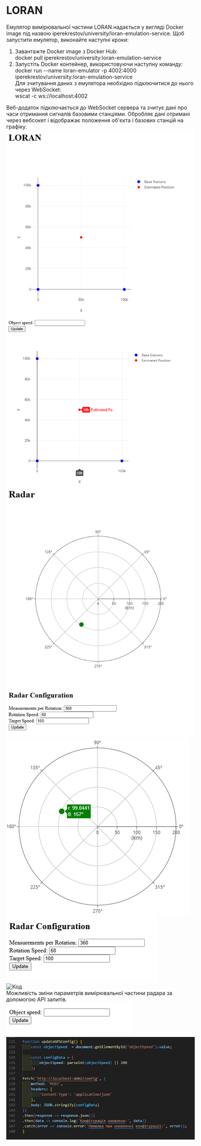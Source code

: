 # LORAN
Емулятор вимірювальної частини LORAN надається у вигляді Docker image під назвою iperekrestov/university/loran-emulation-service. Щоб запустити емулятор, виконайте наступні кроки:  
1. Завантажте Docker image з Docker Hub:  
docker pull iperekrestov/university:loran-emulation-service  
2. Запустіть Docker контейнер, використовуючи наступну команду:  
docker run --name loran-emulator -p 4002:4000 iperekrestov/university:loran-emulation-service  
Для зчитування даних з емулятора необхідно підключитися до нього через WebSocket:  
wscat -c ws://localhost:4002  

Веб-додаток підключається до WebSocket сервера та зчитує дані про часи отримання сигналів базовими станціями. Обробляє дані отримані через вебсокет і відображає  положення об'єкта і базових станцій на графіку.  
![Радар](https://github.com/MKroppp/LB-LORAN/blob/main/Screenshots/1.png)  
![Точка](https://github.com/MKroppp/LB-LORAN/blob/main/Screenshots/2.png)    
![Код](https://github.com/MKroppp/LB-RADAR/blob/main/Screenshots/4.png)  
![Код](https://github.com/MKroppp/LB-RADAR/blob/main/Screenshots/5.png)  
![Код](https://github.com/MKroppp/LB-RADAR/blob/main/Screenshots/6.png)  
![Код](https://github.com/MKroppp/LB-RADAR/blob/main/Screenshots/7.png)  
Можливість зміни параметрів вимірювальної частини радара за допомогою API запитів.  
![Изменения](https://github.com/MKroppp/LB-LORAN/blob/main/Screenshots/3.png)  
![Код](https://github.com/MKroppp/LB-LORAN/blob/main/Screenshots/8.png)  
